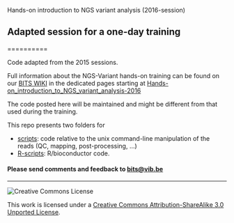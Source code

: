 Hands-on introduction to NGS variant analysis (2016-session)
## Adapted session for a one-day training
==========

Code adapted from the 2015 sessions.

Full information about the NGS-Variant hands-on training can be found on our <a href="http://wiki.bits.vib.be" target="_blank">BITS WIKI</a> in the dedicated pages starting at <a href="http://wiki.bits.vib.be/index.php/Hands-on_introduction_to_NGS_variant_analysis-2016" target="_blank">Hands-on_introduction_to_NGS_variant_analysis-2016</a>

The code posted here will be maintained and might be different from that used during the training.

This repo presents two folders for 

* [scripts](scripts): code relative to the unix command-line manipulation of the reads (QC, mapping, post-processing, ...)
* [R-scripts](R-scripts):  R/bioconductor code.

<h4>Please send comments and feedback to <a href="mailto:bits@vib.be">bits@vib.be</a></h4>

------------

![Creative Commons License](http://i.creativecommons.org/l/by-sa/3.0/88x31.png?raw=true)

This work is licensed under a [Creative Commons Attribution-ShareAlike 3.0 Unported License](http://creativecommons.org/licenses/by-sa/3.0/).
